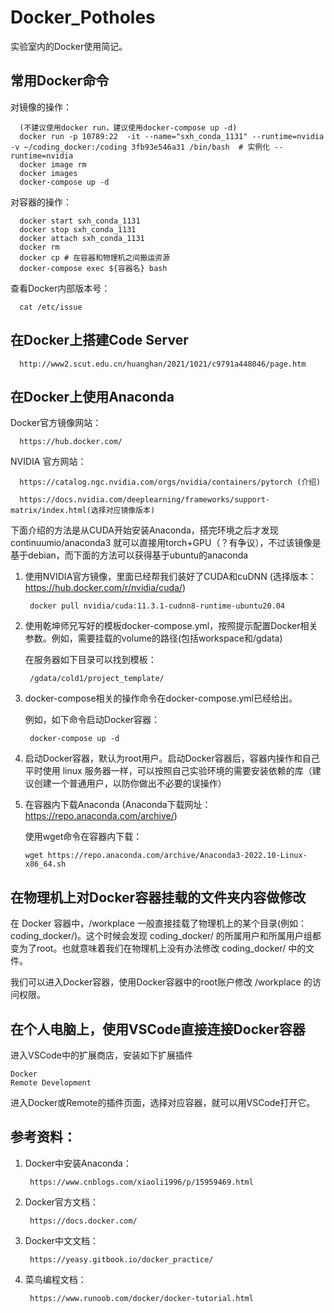 # Docker_Potholes 
实验室内的Docker使用简记。


## 常用Docker命令

对镜像的操作：

      (不建议使用docker run，建议使用docker-compose up -d)
      docker run -p 10789:22  -it --name="sxh_conda_1131" --runtime=nvidia -v ~/coding_docker:/coding 3fb93e546a31 /bin/bash  # 实例化 --runtime=nvidia
      docker image rm
      docker images
      docker-compose up -d

对容器的操作：

      docker start sxh_conda_1131
      docker stop sxh_conda_1131
      docker attach sxh_conda_1131
      docker rm
      docker cp # 在容器和物理机之间搬运资源
      docker-compose exec ${容器名} bash
      
 查看Docker内部版本号：
            
      cat /etc/issue 
## 在Docker上搭建Code Server
      http://www2.scut.edu.cn/huanghan/2021/1021/c9791a448046/page.htm
## 在Docker上使用Anaconda

Docker官方镜像网站：
      
      https://hub.docker.com/

NVIDIA 官方网站：

      https://catalog.ngc.nvidia.com/orgs/nvidia/containers/pytorch (介绍)
      
      https://docs.nvidia.com/deeplearning/frameworks/support-matrix/index.html(选择对应镜像版本)

下面介绍的方法是从CUDA开始安装Anaconda，搭完环境之后才发现 continuumio/anaconda3 就可以直接用torch+GPU（？有争议），不过该镜像是基于debian，而下面的方法可以获得基于ubuntu的anaconda
1. 使用NVIDIA官方镜像，里面已经帮我们装好了CUDA和cuDNN (选择版本：https://hub.docker.com/r/nvidia/cuda/)

        docker pull nvidia/cuda:11.3.1-cudnn8-runtime-ubuntu20.04

2. 使用乾坤师兄写好的模板docker-compose.yml，按照提示配置Docker相关参数。例如，需要挂载的volume的路径(包括workspace和/gdata)
   
   在服务器如下目录可以找到模板：
    
        /gdata/cold1/project_template/

3. docker-compose相关的操作命令在docker-compose.yml已经给出。

    例如，如下命令启动Docker容器：

        docker-compose up -d

4. 启动Docker容器，默认为root用户。启动Docker容器后，容器内操作和自己平时使用 linux 服务器一样，可以按照自己实验环境的需要安装依赖的库（建议创建一个普通用户，以防你做出不必要的误操作）

5. 在容器内下载Anaconda (Anaconda下载网址：https://repo.anaconda.com/archive/)

   使用wget命令在容器内下载：

       wget https://repo.anaconda.com/archive/Anaconda3-2022.10-Linux-x86_64.sh

## 在物理机上对Docker容器挂载的文件夹内容做修改

在 Docker 容器中，/workplace 一般直接挂载了物理机上的某个目录(例如：coding_docker/)。这个时候会发现 coding_docker/ 的所属用户和所属用户组都变为了root。也就意味着我们在物理机上没有办法修改 coding_docker/ 中的文件。

我们可以进入Docker容器，使用Docker容器中的root账户修改 /workplace 的访问权限。

## 在个人电脑上，使用VSCode直接连接Docker容器

进入VSCode中的扩展商店，安装如下扩展插件

    Docker
    Remote Development

进入Docker或Remote的插件页面，选择对应容器，就可以用VSCode打开它。

## 参考资料：
1. Docker中安装Anaconda：

        https://www.cnblogs.com/xiaoli1996/p/15959469.html
        
2. Docker官方文档：

        https://docs.docker.com/
      
3. Docker中文文档：

        https://yeasy.gitbook.io/docker_practice/

4. 菜鸟编程文档：
            
        https://www.runoob.com/docker/docker-tutorial.html
